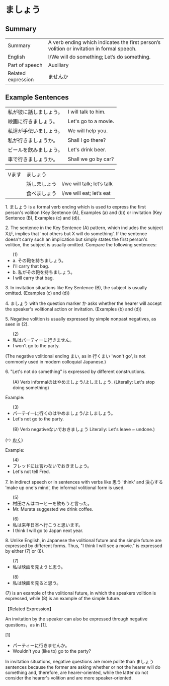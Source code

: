 # ましょう

## Summary

<table><tr>   <td>Summary</td>   <td>A verb ending which indicates the first person’s volition or invitation in formal speech.</td></tr><tr>   <td>English</td>   <td>I/We will do something; Let’s do something.</td></tr><tr>   <td>Part of speech</td>   <td>Auxiliary</td></tr><tr>   <td>Related expression</td>   <td>ませんか</td></tr></table>

## Example Sentences

<table><tr>   <td>私が彼に話しましょう。</td>   <td>I will talk to him.</td></tr><tr>   <td>映画に行きましょう。</td>   <td>Let's go to a movie.</td></tr><tr>   <td>私達が手伝いましょう。</td>   <td>We will help you.</td></tr><tr>   <td>私が行きましょうか。</td>   <td>Shall I go there?</td></tr><tr>   <td>ビールを飲みましょう。</td>   <td>Let's drink beer.</td></tr><tr>   <td>車で行きましょうか。</td>   <td>Shall we go by car?</td></tr></table>

<table class="table"><tbody><tr class="tr head"><td class="td"><span class="bold"><span>Vます</span></span></td><td class="td"><span class="concept">ましょう</span> </td><td class="td"><span>&nbsp;</span></td></tr><tr class="tr"><td class="td"><span>&nbsp;</span></td><td class="td"><span>話し<span class="concept">ましょう</span></span> </td><td class="td"><span>I/we    will talk; let’s talk</span></td></tr><tr class="tr"><td class="td"><span>&nbsp;</span></td><td class="td"><span>食べ<span class="concept">ましょう</span></span> </td><td class="td"><span>I/we    will eat; let’s eat</span></td></tr></tbody></table>

<p>1. <span class="cloze">ましょう</span> is a formal verb ending which is used to express the first person's volition (Key Sentence (A), Examples (a) and (b)) or invitation (Key Sentence (B), Examples (c) and (d)).</p>  <p>2. The sentence in the Key Sentence (A) pattern, which includes the subject Xが, implies that 'not others but X will do something'. If the sentence doesn't carry such an implication but simply states the first person's volition, the subject is usually omitted. Compare the following sentences:</p>  <ul>(1) <li>a. その鞄を持ち<span class="cloze">ましょう</span>。</li> <li>I'll carry that bag.</li> <div class="divide"></div> <li>b. 私がその鞄を持ち<span class="cloze">ましょう</span>。</li> <li>I will carry that bag.</li> </ul>  <p>3. In invitation situations like Key Sentence (B), the subject is usually omitted. (Examples (c) and (d))</p>  <p>4. <span class="cloze">ましょう</span> with the question marker か asks whether the hearer will accept the speaker's volitional action or invitation. (Examples (b) and (d))</p>  <p>5. Negative volition is usually expressed by simple nonpast negatives, as seen in (2).</p>  <ul>(2) <li>私はパーティーに行きません。</li> <li>I won't go to the party.</li> </ul>  <p>(The negative volitional ending まい, as in 行くまい 'won't go', is not commonly used in modern colloquial Japanese.)</p>  <p>6. "Let's not do something" is expressed by different constructions.</p>  <ul>(A) Verb informalのはやめ<span class="cloze">ましょう</span>/よし<span class="cloze">ましょう</span>. (Literally: Let's stop doing something)</ul>  <p>Example:</p>  <ul>(3) <li>パ一テイ一に行くのはやめ<span class="cloze">ましょう</span>/よし<span class="cloze">ましょう</span>。</li> <li>Let's not go to the party.</li> </ul>  <ul>(B) Verb negativeないでおき<span class="cloze">ましょう</span> Literally: Let's leave ~ undone.)</ul>   <p>(⇨ <a href="#㊦ おく">おく</a>)</p>  <p>Example:</p>  <ul>(4) <li>フレッドには言わないでおき<span class="cloze">ましょう</span>。</li> <li>Let's not tell Fred.</li> </ul>  <p>7. In indirect speech or in sentences with verbs like 思う 'think' and 決心する 'make up one's mind', the informal volitional form is used.</p>  <ul>(5) <li>村田さんはコーヒーを飲もうと言った。</li> <li>Mr. Murata suggested we drink coffee.</li> </ul>  <ul>(6) <li>私は来年日本へ行こうと思います。</li> <li>I think I will go to Japan next year.</li> </ul>  <p>8. Unlike English, in Japanese the volitional future and the simple future are expressed by different forms. Thus, "I think I will see a movie." is expressed by either (7) or (8).</p>  <ul>(7) <li>私は映画を見ようと思う。</li> </ul>  <ul>(8) <li>私は映画を見ると思う。</li> </ul>  <p>(7) is an example of the volitional future, in which the speakers volition is expressed, while (8) is an example of the simple future.</p>  <p>【Related Expression】</p>  <p>An invitation by the speaker can also be expressed through negative questions，as in [1].</p>  <p>[1]</p>  <ul> <li>パーティーに行きませんか。</li> <li>Wouldn't you (like to) go to the party?</li> </ul>  <p>In invitation situations, negative questions are more polite than <span class="cloze">ましょう</span> sentences because the former are asking whether or not the hearer will do something and, therefore, are hearer-oriented, while the latter do not consider the hearer's volition and are more speaker-oriented.</p>


